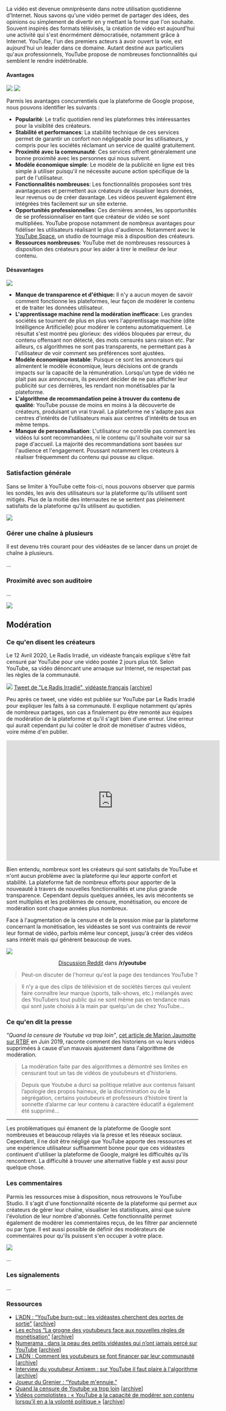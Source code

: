 La vidéo est devenue omniprésente dans notre utilisation quotidienne d'Internet. Nous savons qu'une vidéo permet de partager des idées, des opinions ou simplement de divertir en y mettant la forme que l'on souhaite. Souvent inspirés des formats télévisés, la création de vidéo est aujourd'hui une activité qui s'est énormément démocratisée, notamment grâce à Internet. YouTube, l'un des premiers acteurs à avoir ouvert la voie, est aujourd'hui un leader dans ce domaine. Autant destiné aux particuliers qu'aux professionnels, YouTube propose de nombreuses fonctionnalités qui semblent le rendre indétrônable.

#### Avantages

![](../assets/study_2.png)
![](../assets/study_3.png)

Parmis les avantages concurrentiels que la plateforme de Google propose, nous pouvons identifier les suivants :

- **Popularité**: Le trafic quotidien rend les plateformes très intéressantes pour la visiblité des créateurs.
- **Stabilité et performances**: La stabilité technique de ces services permet de garantir un confort non négligeable pour les utilisateurs, y compris pour les sociétés réclamant un service de qualité gratuitement.
- **Proximité avec la communauté**: Ces services offrent généralement une bonne proximité avec les personnes qui nous suivent.
- **Modèle économique simple**: Le modèle de la publicité en ligne est très simple à utiliser puisqu'il ne nécessite aucune action spécifique de la part de l'utilisateur.
- **Fonctionnalités nombreuses**: Les fonctionnalités proposées sont très avantageuses et permettent aux créateurs de visualiser leurs données, leur revenus ou de créer davantage. Les vidéos peuvent également être intégrées très facilement sur un site externe.
- **Opportunités professionnelles**: Ces dernières années, les opportunités de se professionnaliser en tant que créateur de vidéo se sont multipliées. YouTube propose notamment de nombreux avantages pour fidéliser les utilisateurs réalisant le plus d'audience. Notamment avec le [YouTube Space](https://www.youtube.com/space/), un studio de tournage mis à disposition des créateurs.
- **Ressources nombreuses**: YouTube met de nombreuses ressources à disposition des créateurs pour les aider à tirer le meilleur de leur contenu.

#### Désavantages

![](../assets/study_4.png)

- **Manque de transparence et d'éthique:** Il n'y a aucun moyen de savoir comment fonctionne les plateformes, leur façon de modérer le contenu et de traiter les données utilisateur.
- **L'apprentissage machine rend la modération inefficace**: Les grandes sociétés se tournent de plus en plus vers l'apprentissage machine (dite Intélligence Artificielle) pour modérer le contenu automatiquement. Le résultat s'est montré peu glorieux: des vidéos bloquées par erreur, du contenu offensant non détecté, des mots censurés sans raison etc. Par ailleurs, cs algorithmes ne sont pas transparents, ne permettant pas à l'utilisateur de voir comment ses préférences sont ajustées.
- **Modèle économique instable**: Puisque ce sont les annonceurs qui alimentent le modèle économique, leurs décisions ont de grands impacts sur la capacité de la rémunération. Lorsqu'un type de vidéo ne plait pas aux annonceurs, ils peuvent décider de ne pas afficher leur publicité sur ces dernières, les rendant non monétisables par la plateforme.
- **L'algorithme de recommandation peine à trouver du contenu de qualité**: YouTube pousse de moins en moins à la découverte de créateurs, produisant un vrai travail. La plateforme ne s'adapte pas aux centres d'intérêts de l'utilisateurs mais aux centres d'intérêts de tous en même temps.
- **Manque de personnalisation**: L'utilisateur ne contrôle pas comment les vidéos lui sont recommandées, ni le contenu qu'il souhaite voir sur sa page d'accueil. La majorité des recommandations sont basées sur l'audience et l'engagement. Poussant notamment les créateurs à réaliser fréquemment du contenu qui pousse au clique.

### Satisfaction générale

Sans se limiter à YouTube cette fois-ci, nous pouvons observer que parmis les sondés, les avis des utilisateurs sur la plateforme qu'ils utilisent sont mitigés. Plus de la moitié des internautes ne se sentent pas pleinement satisfaits de la plateforme qu'ils utilisent au quotidien.

![](../assets/study_5.png)

### Gérer une chaîne à plusieurs

Il est devenu très courant pour des vidéastes de se lancer dans un projet de chaîne à plusieurs.

...

### Proximité avec son auditoire

...

![](../assets/study_6.png)

## Modération

### Ce qu'en disent les créateurs

Le 12 Avril 2020, Le Radis Irradié, un vidéaste français explique s'être fait censuré par YouTube pour une vidéo postée 2 jours plus tôt. Selon YouTube, sa vidéo dénoncant une arnaque sur Internet, ne respectait pas les règles de la communauté.

![](../assets/screenshot_4.png)
[Tweet de "Le Radis Irradié", vidéaste français][9] [[archive][9_archive]]

Peu après ce tweet, une vidéo est publiée sur YouTube par Le Radis Irradié pour expliquer les faits à sa communauté. Il explique notamment qu'après de nombreux partages, son cas a finalement pu être remonté aux équipes de modération de la plateforme et qu'il s'agit bien d'une erreur. Une erreur qui aurait cependant pu lui coûter le droit de monétiser d'autres vidéos, voire même d'en publier.

<div align="center"><iframe width="560" height="315" src="https://www.youtube-nocookie.com/embed/34-KiobBdDM" frameborder="0" allow="accelerometer; autoplay; encrypted-media; gyroscope; picture-in-picture" allowfullscreen></iframe>
</div>

Bien entendu, nombreux sont les créateurs qui sont satisfaits de YouTube et n'ont aucun problème avec la plateforme qui leur apporte confort et stabilité. La plateforme fait de nombreux efforts pour apporter de la nouveauté à travers de nouvelles fonctionnalités et une plus grande transparence. Cependant depuis quelques années, les avis mécontents se sont multipliés et les problèmes de censure, monétisation, ou encore de modération sont chaque années plus nombreux.

Face à l'augmentation de la censure et de la pression mise par la plateforme concernant la monétisation, les vidéastes se sont vus contraints de revoir leur format de vidéo, parfois même leur concept, jusqu'à créer des vidéos sans intérêt mais qui génèrent beaucoup de vues.

![](../assets/screenshot_8.png)
<div align="center"><a href="https://www.reddit.com/r/youtube/comments/79p77w/can_we_discuss_how_awful_the_yt_trending_page_has/">Discussion Reddit</a> dans <strong>/r/youtube</strong></div>

>Peut-on discuter de l'horreur qu'est la page des tendances YouTube ?

>Il n'y a que des clips de télévision et de sociétés tierces qui veulent faire connaître leur marque (sports, talk-shows, etc.) mélangés avec des YouTubers tout public qui ne sont même pas en tendance mais qui sont juste choisis à la main par quelqu'un de chez YouTube...

### Ce qu'en dit la presse

*"Quand la censure de Youtube va trop loin"*, [cet article de  Marion Jaumotte sur RTBF][10] en Juin 2019, raconte comment des historiens on vu leurs vidéos supprimées à cause d'un mauvais ajustement dans l'algorithme de modération.

>La modération faite par des algorithmes a démontré ses limites en censurant tout un tas de vidéos de youtubeurs et d’historiens.

>Depuis que Youtube a durci sa politique relative aux contenus faisant l’apologie des propos haineux, de la discrimination ou de la ségrégation, certains youtubeurs et professeurs d’histoire tirent la sonnette d’alarme car leur contenu à caractère éducatif a également été supprimé…

----

Les problèmatiques qui émanent de la plateforme de Google sont nombreuses et beaucoup relayés via la presse et les réseaux sociaux. Cependant, il ne doit être négligé que YouTube apporte des ressources et une expérience utilisateur suffisamment bonne pour que ces vidéastes continuent d'utiliser la plateforme de Google, malgré les difficultés qu'ils rencontrent. La difficulté à trouver une alternative fiable y est aussi pour quelque chose.

### Les commentaires

Parmis les ressources mise à disposition, nous retrouvons le YouTube Studio. Il s'agit d'une fonctionnalité récente de la plateforme qui permet aux créateurs de gérer leur chaîne, visualiser les statistiques, ainsi que suivre l'évolution de leur nombre d'abonnés. Cette fonctionnalité permet également de modérer les commentaires reçus, de les filtrer par ancienneté ou par type. Il est aussi possible de définir des modérateurs de commentaires pour qu'ils puissent s'en occuper à votre place.

![](../assets/screenshot_12.gif)

...

### Les signalements

...

### Ressources

- [L’ADN : “YouTube burn-out : les vidéastes cherchent des portes de sortie”][1] [[archive][1_archive]]
- [Les echos “La grogne des youtubeurs face aux nouvelles règles de monétisation”][2] [[archive][2_archive]]
- [Numerama : dans la peau des petits vidéastes qui n’ont jamais percé sur YouTube][3] [[archive][3_archive]]
- [L’ADN : Comment les youtubeurs se font financer par leur communauté][4] [[archive][4_archive]]
- [Interview du youtubeur Amixem : sur YouTube il faut plaire à l'algorithme][5] [[archive][5_archive]]
- [Joueur du Grenier : “Youtube m'ennuie.”][6]
- [Quand la censure de Youtube va trop loin][10] [[archive][10_archive]]
- [Vidéos complotistes : « YouTube a la capacité de modérer son contenu lorsqu’il en a la volonté politique »][11] [[archive][11_archive]]

[1]:https://www.ladn.eu/media-mutants/tv-et-nouvelles-images/comment-youtubeurs-font-financer-communaute/
[1_archive]:https://www.ladn.eu/media-mutants/tv-et-nouvelles-images/comment-youtubeurs-font-financer-communaute/

[2]:https://start.lesechos.fr/innovations-startups/tech-futur/la-grogne-des-youtubeurs-face-aux-nouvelles-regles-de-monetisation-11623.php
[2_archive]:https://start.lesechos.fr/innovations-startups/tech-futur/la-grogne-des-youtubeurs-face-aux-nouvelles-regles-de-monetisation-11623.php

[3]:https://www.numerama.com/pop-culture/510021-remuneration-difficile-manque-de-reconnaissance-les-petits-videastes-ont-le-blues-sur-youtube.html
[3_archive]:https://www.numerama.com/pop-culture/510021-remuneration-difficile-manque-de-reconnaissance-les-petits-videastes-ont-le-blues-sur-youtube.html

[4]:https://www.ladn.eu/media-mutants/tv-et-nouvelles-images/comment-youtubeurs-font-financer-communaute/
[4_archive]:https://www.ladn.eu/media-mutants/tv-et-nouvelles-images/comment-youtubeurs-font-financer-communaute/

[5]:https://www.ladn.eu/media-mutants/tv-et-nouvelles-images/amixem-youtube-surtout-plaire-algorithme/
[5_archive]:https://www.ladn.eu/media-mutants/tv-et-nouvelles-images/amixem-youtube-surtout-plaire-algorithme/

[6]:https://www.youtube.com/watch?v=dZOpobOhOEc

[8]:https://www.forbes.com/sites/natalierobehmed/2018/12/03/how-youtube-star-logan-paul-made-14-5-million-amid-scandal/#3ca134026b2d

[9]:https://twitter.com/LeRadisIrradie/status/1249248845172805632
[9_archive]:https://web.archive.org/web/20200412085741/https:/twitter.com/LeRadisIrradie/status/1249248845172805632

[10]:https://www.rtbf.be/culture/article/detail_quand-la-censure-de-youtube-va-trop-loin-marion-jaumotte?id=10257454
[10_archive]:https://www.rtbf.be/culture/article/detail_quand-la-censure-de-youtube-va-trop-loin-marion-jaumotte?id=10257454

[11]:https://www.lemonde.fr/pixels/article/2020/03/06/videos-complotistes-youtube-a-la-capacite-de-moderer-son-contenu-lorsqu-il-en-a-la-volonte-politique_6032050_4408996.html
[11_archive]:https://www.lemonde.fr/pixels/article/2020/03/06/videos-complotistes-youtube-a-la-capacite-de-moderer-son-contenu-lorsqu-il-en-a-la-volonte-politique_6032050_4408996.html